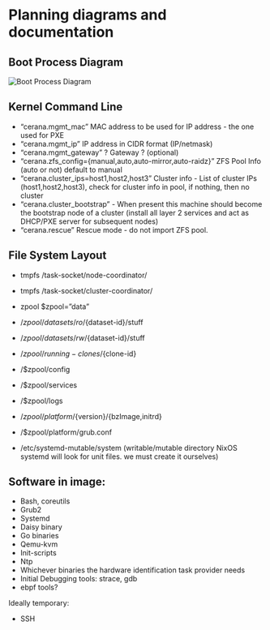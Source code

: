Planning diagrams and documentation
=================

Boot Process Diagram
--------------------

![Boot Process Diagram](https://rawgithub.com/mistifyio/mistify/master/docs/planning/boot.svg)

Kernel Command Line
-------------------
* “cerana.mgmt_mac” MAC address to be used for IP address  - the one used for PXE
* “cerana.mgmt_ip” IP address in CIDR format (IP/netmask)
* “cerana.mgmt_gateway” ? Gateway ? (optional)
* “cerana.zfs_config={manual,auto,auto-mirror,auto-raidz}” ZFS Pool Info (auto or not) default to manual
* “cerana.cluster_ips=host1,host2,host3” Cluster info -  List of cluster IPs (host1,host2,host3), check for cluster info in pool, if nothing, then no cluster
* “cerana.cluster_bootstrap” - When present this machine should become the bootstrap node of a cluster (install all layer 2 services and act as DHCP/PXE server for subsequent nodes)
* “cerana.rescue” Rescue mode - do not import ZFS pool.

File System Layout
------------------

* tmpfs /task-socket/node-coordinator/
* tmpfs /task-socket/cluster-coordinator/

* zpool $zpool=”data”
* /$zpool/datasets/ro/${dataset-id}/stuff
* /$zpool/datasets/rw/${dataset-id}/stuff
* /$zpool/running-clones/${clone-id}
* /$zpool/config
* /$zpool/services
* /$zpool/logs
* /$zpool/platform/${version}/{bzImage,initrd}
* /$zpool/platform/grub.conf

* /etc/systemd-mutable/system (writable/mutable directory NixOS systemd will look for unit files. we must create it ourselves)

Software in image:
------------------
* Bash, coreutils
* Grub2
* Systemd
* Daisy binary
* Go binaries
* Qemu-kvm
* Init-scripts
* Ntp
* Whichever binaries the hardware identification task provider needs
* Initial Debugging tools: strace, gdb
* ebpf tools?

Ideally temporary:
* SSH
